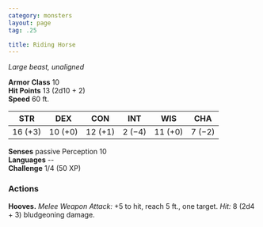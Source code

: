 ```yaml
---
category: monsters
layout: page
tag: .25

title: Riding Horse 
---
```

_Large beast, unaligned_

**Armor Class** 10    
**Hit Points** 13 (2d10 + 2)    
**Speed** 60 ft. 

| STR     | DEX     | CON     | INT     | WIS     | CHA     |
|---------|---------|---------|---------|---------|---------|
| 16 (+3) | 10 (+0) | 12 (+1) | 2 (−4)  | 11 (+0) | 7 (−2)  |  

**Senses** passive Perception 10    
**Languages** --    
**Challenge** 1/4 (50 XP) 

### Actions 
**Hooves.** _Melee Weapon Attack:_ +5 to hit, reach 5 ft., one target. _Hit:_ 8 (2d4 + 3) bludgeoning damage.